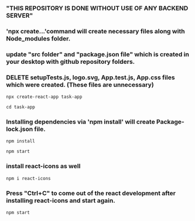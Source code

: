 ### "THIS REPOSITORY IS DONE WITHOUT USE OF ANY BACKEND SERVER" 

### 'npx create...'command will create necessary files along with Node_modules folder. 

### update "src folder" and "package.json file" which is created in your desktop with github repository folders.

### DELETE setupTests.js, logo.svg, App.test.js, App.css files which were created. (These files are unnecessary)

```
npx create-react-app task-app
```

```
cd task-app
```


### Installing dependencies via 'npm install' will create Package-lock.json file.



```
npm install
```

```
npm start
```


### install react-icons as well  

```
npm i react-icons

```

### Press "Ctrl+C" to come out of the react development after installing react-icons and start again.

```
npm start
```
